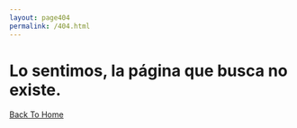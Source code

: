 ```yaml
---
layout: page404
permalink: /404.html
---
```


# Lo sentimos, la página que busca no existe.

[Back To Home]({{site.url}}{{site.baseurl}})
